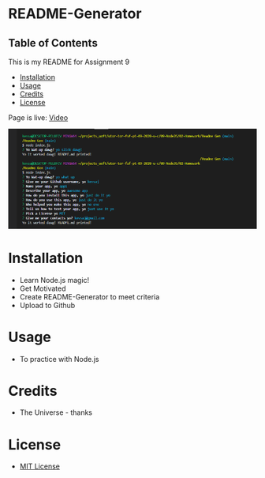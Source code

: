 # README-Generator

## Table of Contents

This is my README for Assignment 9
* [Installation](#installation)
* [Usage](#Usage)
* [Credits](#Credits)
* [License](#License)

Page is live: [Video](https://github.com/kevsaj/README-Generator/blob/main/img/Readme_Gen.mp4)

![Should Look like this lol](/img/Screenshot_app.png)
# Installation
* Learn Node.js magic!
* Get Motivated
* Create README-Generator to meet criteria
* Upload to Github 

# Usage
* To practice with Node.js

# Credits
* The Universe - thanks

# License
* [MIT License](https://github.com/kevsaj/README-Generator/blob/main/LICENSE)